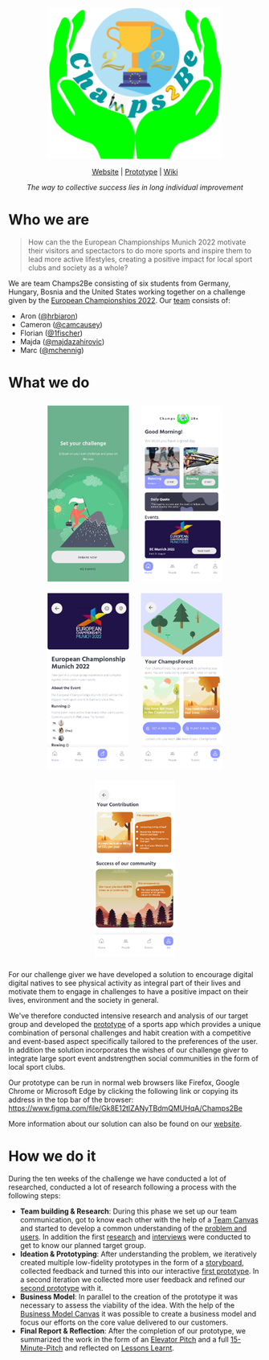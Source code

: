 <p align="center">
  <a href="https://gxc-int-innovation-challenge21.github.io/gxc-team-23/">
    <img src="https://github.com/gxc-int-innovation-challenge21/gxc-team-23/blob/72470f584390af980a085272c925e9d5d1933652/01%20-%20Team%20&%20Ideation/Champs2Be-Logo.png" alt="Team logo" height="300">
  </a>
<p align="middle"><a href="https://gxc-int-innovation-challenge21.github.io/gxc-team-23/">Website</a> | <a href="https://www.figma.com/file/Gk8E12tlZANyTBdmQMUHqA/Champs2Be">Prototype</a> | <a href="https://github.com/gxc-int-innovation-challenge21/gxc-team-23/wiki">Wiki</a></p>  
<p align="middle"><em>The way to collective success lies in long individual improvement</em></p>

</p>

# Who we are
> How can the the European Championships Munich 2022 motivate their visitors and spectactors to do more sports and inspire them to lead more active lifestyles, creating a positive impact for local sport clubs and society as a whole?
 
We are team Champs2Be consisting of six students from Germany, Hungary, Bosnia and the United States working together on a challenge given by the [European Championships 2022](https://www.europeanchampionships.com/2022munich). Our [team](https://github.com/gxc-int-innovation-challenge21/gxc-team-23/graphs/contributors) consists of:
* Aron ([@hrbiaron](https://github.com/hrbiaron))
* Cameron ([@camcausey](https://github.com/camcausey))
* Florian ([@1fischer](https://github.com/1fischer))
* Majda ([@majdazahirovic](https://github.com/majdazahirovic))
* Marc ([@mchennig](https://github.com/mchennig))

# What we do
<div align="center">
  <img src="https://github.com/gxc-int-innovation-challenge21/gxc-team-23/blob/0139fcc89b0dbc27ddfc1e255b127f94312aa548/03%20-%20Prototype/Sprint%202/Prototype-2_Challenge-Intro.png" height="350" alt="Challenge intro screen" style="margin: 10px" /> 
  <img src="https://github.com/gxc-int-innovation-challenge21/gxc-team-23/blob/0139fcc89b0dbc27ddfc1e255b127f94312aa548/03%20-%20Prototype/Sprint%202/Prototype-2_Home.png" height="350" alt="Home screen" style="margin: 10px"/> 
  <img src="https://github.com/gxc-int-innovation-challenge21/gxc-team-23/blob/0139fcc89b0dbc27ddfc1e255b127f94312aa548/03%20-%20Prototype/Sprint%202/Prototype-2_Event-Challenge.png" height="350" alt="Event challenge screen" style="margin: 10px"/> 
  <img src="https://github.com/gxc-int-innovation-challenge21/gxc-team-23/blob/12bcd62c23f12d5a166c6e0755b35078c0f2fffc/03%20-%20Prototype/Sprint%202/Prototype-2_ChampsForest.png" height="350" alt="Champsforest screen" style="margin: 10px" /> 
  <img src="https://github.com/gxc-int-innovation-challenge21/gxc-team-23/blob/12bcd62c23f12d5a166c6e0755b35078c0f2fffc/03%20-%20Prototype/Sprint%202/Prototype-2_Contribution.png" height="350" alt="Contribution screen" style="margin: 10px" /> 
</div>

For our challenge giver we have developed a solution to encourage digital digital natives to see physical activity as integral part of their lives and motivate them to engage in challenges to have a positive impact on their lives, environment and the society in general.

We've therefore conducted intensive research and analysis of our target group and developed the [prototype](https://www.figma.com/file/Gk8E12tlZANyTBdmQMUHqA/Champs2Be) of a sports app which provides a unique combination of personal challenges and habit creation with a competitive and event-based aspect specifically tailored to the preferences of the user. In addition the solution incorporates the wishes of our challenge giver to integrate large sport event andstrengthen social communities in the form of local sport clubs.

Our prototype can be run in normal web browsers like Firefox, Google Chrome or Microsoft Edge by clicking the following link or copying its address in the top bar of the browser: https://www.figma.com/file/Gk8E12tlZANyTBdmQMUHqA/Champs2Be

More information about our solution can also be found on our [website](https://gxc-int-innovation-challenge21.github.io/gxc-team-23).

# How we do it
During the ten weeks of the challenge we have conducted a lot of researched, conducted a lot of research following a process with the following steps:

* **Team building & Research**: During this phase we set up our team communication, got to know each other with the help of a [Team Canvas](https://github.com/gxc-int-innovation-challenge21/gxc-team-23/wiki/Team-Canvas) and started to develop a common understanding of the [problem and users](https://github.com/gxc-int-innovation-challenge21/gxc-team-23/wiki/Empathy-Map-and-Problem-Statement). In addition the first [research](https://github.com/gxc-int-innovation-challenge21/gxc-team-23/wiki/Challenge-and-Problem-Research) and [interviews](https://github.com/gxc-int-innovation-challenge21/gxc-team-23/wiki/Conducted-Interviews) were conducted to get to know our planned target group. 
* **Ideation & Prototyping**: After understanding the problem, we iteratively created multiple low-fidelity prototypes in the form of a [storyboard](https://github.com/gxc-int-innovation-challenge21/gxc-team-23/wiki/Storyboard), collected feedback and turned this into our interactive [first prototype](https://github.com/gxc-int-innovation-challenge21/gxc-team-23/wiki/Sprint-1:-Prototype-App-Design). In a second iteration we collected more user feedback and refined our [second prototype](https://github.com/gxc-int-innovation-challenge21/gxc-team-23/wiki/Sprint-2:-Second-Prototype-Iteration) with it.
* **Business Model**: In parallel to the creation of the prototype it was necessary to assess the viability of the idea. With the help of the [Business Model Canvas](https://github.com/gxc-int-innovation-challenge21/gxc-team-23/wiki/Business-Model-Canvas) it was possible to create a business model and focus our efforts on the core value delivered to our customers.
* **Final Report & Reflection**: After the completion of our prototype, we summarized the work in the form of an [Elevator Pitch](https://github.com/gxc-int-innovation-challenge21/gxc-team-23/blob/main/05%20-%20Presentation%20%26%20Report/Elevetor-Pitch_PDF.pdf) and a full [15-Minute-Pitch](https://prezi.com/view/yCNgEl4Dc2LND4d6ShRo/) and reflected on [Lessons Learnt](https://github.com/gxc-int-innovation-challenge21/gxc-team-23/wiki/Team-Reflection).


